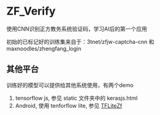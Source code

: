 # ZF_Verify
使用CNN识别正方教务系统验证码，学习AI后的第一个应用

初始的已标记好的训练集来自于：3tnet/zfjw-captcha-cnn 和 maxnoodles/zhengfang_login

## 其他平台
训练好的模型可以提供给其他系统使用，有两个demo
1. tensorflow js, 参见 static 文件夹中的 kerasjs.html
2. Android, 使用 tenforflow lite, 参见 [TFLiteZf](https://github.com/yswift/TFLiteZf)
